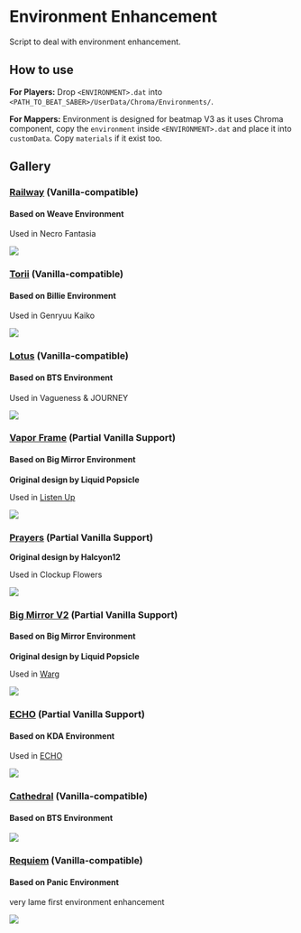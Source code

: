 # Environment Enhancement

Script to deal with environment enhancement.

## How to use

**For Players:** Drop `<ENVIRONMENT>.dat` into `<PATH_TO_BEAT_SABER>/UserData/Chroma/Environments/`.

**For Mappers:** Environment is designed for beatmap V3 as it uses Chroma component, copy the
`environment` inside `<ENVIRONMENT>.dat` and place it into `customData`. Copy `materials` if it
exist too.

## Gallery

### [Railway](./railway/) (Vanilla-compatible)

#### Based on Weave Environment

Used in Necro Fantasia

<img src="./torii/environment.jpg">

### [Torii](./torii/) (Vanilla-compatible)

#### Based on Billie Environment

Used in Genryuu Kaiko

<img src="./torii/environment.jpg">

### [Lotus](./lotus/) (Vanilla-compatible)

#### Based on BTS Environment

Used in Vagueness & JOURNEY

<img src="./lotus/environment.png">

### [Vapor Frame](./vapor-frame/) (Partial Vanilla Support)

#### Based on Big Mirror Environment

**Original design by Liquid Popsicle**

Used in [Listen Up](https://youtu.be/L9ZixwKNlcU)

<img src="./vapor-frame/environment.png">

### [Prayers](./prayers/) (Partial Vanilla Support)

**Original design by Halcyon12**

Used in Clockup Flowers

<img src="./prayers/environment.png">

### [Big Mirror V2](./bmv2/) (Partial Vanilla Support)

#### Based on Big Mirror Environment

**Original design by Liquid Popsicle**

Used in [Warg](https://youtu.be/23Zpmpfy9C0)

<img src="./bmv2/environment.png">

### [ECHO](./echo/) (Partial Vanilla Support)

#### Based on KDA Environment

Used in [ECHO](https://youtu.be/99Z7XqKOnOw)

<img src="./echo/environment.png">

### [Cathedral](./cathedral/) (Vanilla-compatible)

#### Based on BTS Environment

<img src="./cathedral/environment.png">

### [Requiem](./requiem/) (Vanilla-compatible)

#### Based on Panic Environment

very lame first environment enhancement

<img src="./requiem/environment.png">
